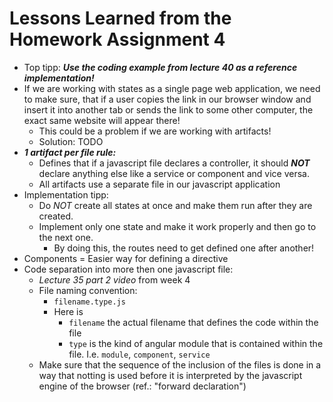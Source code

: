 # Lessons Learned from the Homework Assignment 4
+ Top tipp: ***Use the coding example from lecture 40 as a reference implementation!***
+ If we are working with states as a single page web application, we need to make sure, that if a user copies the link in our browser window and insert it into another tab or sends the link to some other computer, the exact same website will appear there!
    * This could be a problem if we are working with artifacts! 
    * Solution: TODO
+ ***1 artifact per file rule:*** 
    * Defines that if a javascript file declares a controller, it should ***NOT*** declare anything else like a service or component and vice versa.
    * All artifacts use a separate file in our javascript application
+ Implementation tipp: 
    * Do _NOT_ create all states at once and make them run after they are created. 
    * Implement only one state and make it work properly and then go to the next one. 
        - By doing this, the routes need to get defined one after another!
+ Components = Easier way for defining a directive
+ Code separation into more then one javascript file: 
    - _Lecture 35 part 2 video_ from week 4 
    - File naming convention: 
        * `filename.type.js`
        * Here is 
            + `filename` the actual filename that defines the code within the file
            + `type` is the kind of angular module that is contained within the file. I.e. `module`, `component`, `service`
    - Make sure that the sequence of the inclusion of the files is done in a way that notting is used before it is interpreted by the javascript engine of the browser (ref.: "forward declaration")